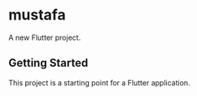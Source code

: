 # mustafa

A new Flutter project.

## Getting Started

This project is a starting point for a Flutter application.

